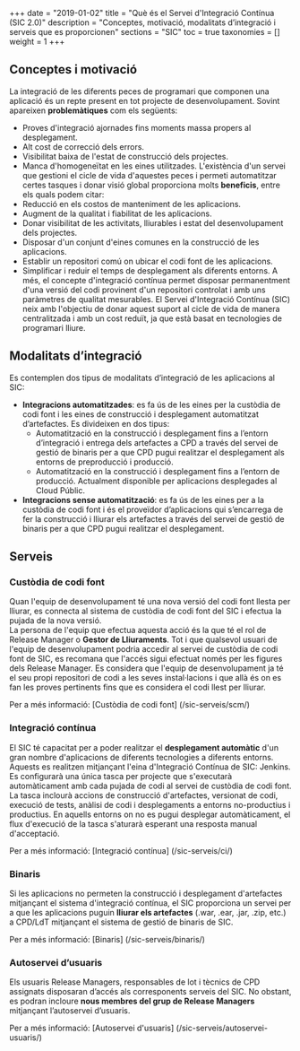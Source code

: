 +++
date        = "2019-01-02"
title       = "Què és el Servei d'Integració Contínua (SIC 2.0)"
description = "Conceptes, motivació, modalitats d’integració i serveis que es proporcionen"
sections    = "SIC"
toc         = true
taxonomies  = []
weight 		= 1
+++

## Conceptes i motivació

La integració de les diferents peces de programari que componen una aplicació és un repte present en tot projecte de desenvolupament. 
Sovint apareixen **problemàtiques** com els següents:

* Proves d'integració ajornades fins moments massa propers al desplegament.
* Alt cost de correcció dels errors.
* Visibilitat baixa de l'estat de construcció dels projectes.
* Manca d'homogeneïtat en les eines utilitzades.
L'existència d'un servei que gestioni el cicle de vida d'aquestes peces i permeti automatitzar certes tasques i donar visió global proporciona molts **beneficis**, entre els quals podem citar:
* Reducció en els costos de manteniment de les aplicacions.
* Augment de la qualitat i fiabilitat de les aplicacions.
* Donar visibilitat de les activitats, lliurables i estat del desenvolupament dels projectes.
* Disposar d'un conjunt d'eines comunes en la construcció de les aplicacions.
* Establir un repositori comú on ubicar el codi font de les aplicacions.
* Simplificar i reduir el temps de desplegament als diferents entorns.
A més, el concepte d'integració contínua permet disposar permanentment d'una versió del codi provinent d'un repositori controlat i amb uns paràmetres de qualitat mesurables.
El Servei d'Integració Contínua (SIC) neix amb l'objectiu de donar aquest suport al cicle de vida de manera centralitzada i amb un cost reduït, ja que està basat en tecnologies de programari lliure.

## Modalitats d’integració

Es contemplen dos tipus de modalitats d’integració de les aplicacions al SIC:

* **Integracions automatitzades**: es fa ús de les eines per la custòdia de codi font i les eines de construcció i desplegament automatitzat d’artefactes. Es divideixen en dos tipus:
	- Automatització en la construcció i desplegament fins a l’entorn d’integració i entrega dels artefactes a CPD a través del servei de gestió de binaris per a que CPD pugui realitzar el desplegament als entorns de preproducció i producció.
	- Automatització en la construcció i desplegament fins a l’entorn de producció. Actualment disponible per aplicacions desplegades al Cloud Públic.
* **Integracions sense automatització**: es fa ús de les eines per a la custòdia de codi font i és el proveïdor d’aplicacions qui s’encarrega de fer la construcció i lliurar els artefactes a través del servei de gestió de binaris per a que CPD pugui realitzar el desplegament.

## Serveis

### Custòdia de codi font

Quan l'equip de desenvolupament té una nova versió del codi font llesta per lliurar, es connecta al sistema de custòdia de codi font del SIC i efectua la pujada de la nova versió. <br/>
La persona de l'equip que efectua aquesta acció és la que té el rol de Release Manager o **Gestor de Lliuraments**. 
Tot i que qualsevol usuari de l'equip de desenvolupament podria accedir al servei de custòdia de codi font de SIC, es recomana que l'accés sigui efectuat només per les figures dels Release Manager. Es considera que l'equip de desenvolupament ja té el seu propi repositori de codi a les seves instal·lacions i que allà és on es fan les proves pertinents fins que es considera el codi llest per lliurar.

Per a més informació: [Custòdia de codi font] (/sic-serveis/scm/)

### Integració contínua

El SIC té capacitat per a poder realitzar el **desplegament automàtic** d'un gran nombre d'aplicacions de diferents tecnologies a diferents entorns. 
Aquests es realitzen mitjançant l'eina d'Integració Contínua de SIC: Jenkins. Es configurarà una única tasca per projecte que s'executarà automàticament amb cada pujada de codi al servei de custòdia de codi font. <br/>
La tasca inclourà accions de construcció d'artefactes, versionat de codi, execució de tests, anàlisi de codi i desplegaments a entorns no-productius i productius. En aquells entorns on no es pugui desplegar automàticament, el flux d'execució de la tasca s'aturarà esperant una resposta manual d'acceptació.

Per a més informació: [Integració contínua] (/sic-serveis/ci/)

### Binaris

Si les aplicacions no permeten la construcció i desplegament d'artefactes mitjançant el sistema d'integració contínua, el SIC proporciona un servei per a que les aplicacions puguin **lliurar els artefactes** (.war, .ear, .jar, .zip, etc.) a CPD/LdT mitjançant el sistema de gestió de binaris de SIC. 

Per a més informació: [Binaris] (/sic-serveis/binaris/)


### Autoservei d’usuaris

Els usuaris Release Managers, responsables de lot i tècnics de CPD assignats disposaran d’accés als corresponents serveis del SIC. No obstant, es podran incloure **nous membres del grup de Release Managers** mitjançant l’autoservei d’usuaris.

Per a més informació: [Autoservei d'usuaris] (/sic-serveis/autoservei-usuaris/)